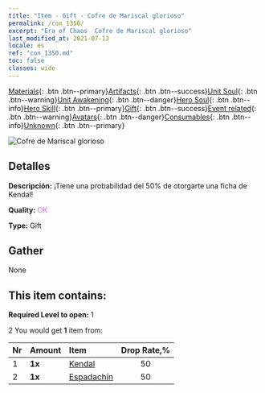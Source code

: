 ```yaml
---
title: "Item - Gift - Cofre de Mariscal glorioso"
permalink: /con_1350/
excerpt: "Era of Chaos  Cofre de Mariscal glorioso"
last_modified_at: 2021-07-13
locale: es
ref: "con_1350.md"
toc: false
classes: wide
---
```

 [Materials](/ItemsES/){: .btn .btn--primary}[Artifacts](/ItemsES/Artifacts/){: .btn .btn--success}[Unit Soul](/ItemsES/UnitSoul/){: .btn .btn--warning}[Unit Awakening](/ItemsES/UnitAwakening/){: .btn .btn--danger}[Hero Soul](/ItemsES/HeroSoul/){: .btn .btn--info}[Hero Skill](/ItemsES/HeroSkill/){: .btn .btn--primary}[Gift](/ItemsES/Gift/){: .btn .btn--success}[Event related](/ItemsES/Events/){: .btn .btn--warning}[Avatars](/ItemsES/Avatars/){: .btn .btn--danger}[Consumables](/ItemsES/Consumables/){: .btn .btn--info}[Unknown](/ItemsES/Unknown/){: .btn .btn--primary}

 ![Cofre de Mariscal glorioso](/images/t/i_906027.png)

## Detalles
 **Descripción:** ¡Tiene una probabilidad del 50% de otorgarte una ficha de Kendal!

 **Quality:** <span style="color: #DA70D6">OK</span>

 **Type:** Gift

## Gather

  None

## This item contains:

 **Required Level to open:** 1

 2 You would get **1** item  from:

  | Nr | Amount |     Item    | Drop Rate,% |
  |:---|:-------|:------------|:---------:|
  | 1 |  **1x** | [Kendal](/ItemsES/her_363/) | 50 | 
  | 2 |  **1x** | [Espadachín](/ItemsES/unt_193/) | 50 | 

